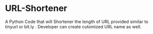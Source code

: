 # URL-Shortener
A Python Code that will Shortener the length of URL provided similar to tinyurl or bit.ly .
Developer can create cutomized URL name as well.
